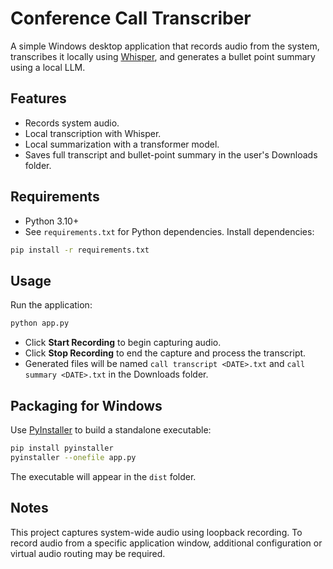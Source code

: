 # Conference Call Transcriber
A simple Windows desktop application that records audio from the system, transcribes it locally using [Whisper](https://github.com/openai/whisper), and generates a bullet point summary using a local LLM.
## Features
- Records system audio.
- Local transcription with Whisper.
- Local summarization with a transformer model.
- Saves full transcript and bullet-point summary in the user's Downloads folder.
## Requirements
- Python 3.10+
- See `requirements.txt` for Python dependencies.
Install dependencies:
```bash
pip install -r requirements.txt
```
## Usage
Run the application:
```bash
python app.py
```
- Click **Start Recording** to begin capturing audio.
- Click **Stop Recording** to end the capture and process the transcript.
- Generated files will be named `call transcript <DATE>.txt` and `call summary <DATE>.txt` in the Downloads folder.
## Packaging for Windows
Use [PyInstaller](https://pyinstaller.org/) to build a standalone executable:
```bash
pip install pyinstaller
pyinstaller --onefile app.py
```
The executable will appear in the `dist` folder.
## Notes
This project captures system-wide audio using loopback recording. To record audio from a specific application window, additional configuration or virtual audio routing may be required.